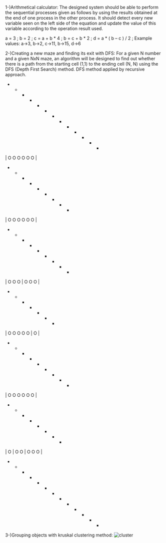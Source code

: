 
1-)Arithmetical calculator:
The designed system should be able to perform the sequential processes given as follows by using the results obtained at the end of one process in the other process. It should detect every new variable seen on the left side of the equation and update the value of this variable according to the operation result used.

a = 3 ;
b = 2 ;
c = a + b * 4 ;
b = c + b * 2 ;
d = a * ( b – c ) / 2 ;
Example values:
a->3, b->2, c->11, b->15, d->6

2-)Creating a new maze and finding its exit with DFS:
For a given N number and a given NxN maze, an algorithm will be designed to find out whether there is a path from the starting cell (1,1) to the ending cell (N, N) using the DFS (Depth First Search) method. DFS method applied by recursive approach.

+ - + - + - + - + - + - +
| O   O   O   O   O   O |
+ - +   +   +   +   + - +
| O   O   O   O   O   O | 
+   +   + - +   +   + - +
| O   O   O | O   O   O |
+   +   +   +   +   +   +
| O   O   O   O   O | O |
+   + - + - +   +   +   +
| O   O   O   O   O   O | 
+   +   + - +   +   +   +
| O | O   O | O   O   O |
+ - + - + - + - + - + - +

3-)Grouping objects with kruskal clustering method:
![cluster](https://user-images.githubusercontent.com/34357115/113864671-d8f7f100-97b3-11eb-9605-ef18dab4a2ff.png)



